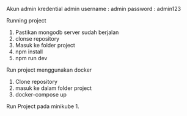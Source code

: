 Akun admin
kredential admin
username : admin
password : admin123

Running project 
1. Pastikan mongodb server sudah berjalan
2. clonse repository
3. Masuk ke folder project
4. npm install
5. npm run dev

Run project menggunakan docker
1. Clone repository
2. masuk ke dalam folder project
3. docker-compose up

Run Project pada minikube
1. 